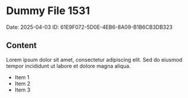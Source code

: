 # Dummy File 1531

Date: 2025-04-03
ID: 61E9F072-5D0E-4EB6-8A09-B1B6CB3DB323

## Content

Lorem ipsum dolor sit amet, consectetur adipiscing elit.
Sed do eiusmod tempor incididunt ut labore et dolore magna aliqua.

* Item 1
* Item 2
* Item 3
